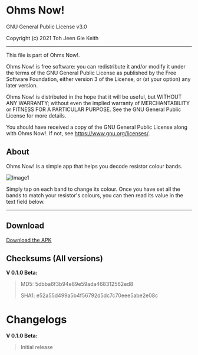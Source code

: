 # Ohms Now!

GNU General Public License v3.0

Copyright (c) 2021 Toh Jeen Gie Keith

<hr/>

This file is part of Ohms Now!.

Ohms Now! is free software: you can redistribute it and/or modify
it under the terms of the GNU General Public License as published by
the Free Software Foundation, either version 3 of the License, or
(at your option) any later version.

Ohms Now! is distributed in the hope that it will be useful,
but WITHOUT ANY WARRANTY; without even the implied warranty of
MERCHANTABILITY or FITNESS FOR A PARTICULAR PURPOSE.  See the
GNU General Public License for more details.

You should have received a copy of the GNU General Public License
along with Ohms Now!.  If not, see <https://www.gnu.org/licenses/>.

## About
Ohms Now! is a simple app that helps you decode resistor colour bands.

![Image1](https://github.com/ktprograms/Ohms_Now/blob/master/fastlane/metadata/android/en-US/images/phoneScreenshots/1.png?raw=true)

Simply tap on each band to change its colour. Once you have set all the bands to match your resistor's colours, you can then read its value in the text field below.
<hr />

## Download
[Download the APK](https://github.com/ktprograms/Ohms_Now/blob/master/app/release/OhmsNow0.1.0beta.apk)

## Checksums (All versions)
**V 0.1.0 Beta:**

>MD5: 5dbba6f3b94e89e59ada468312562ed8
>
>SHA1: e52a55d499a5b4f56792d5dc7c70eee5abe2e08c

# Changelogs
**V 0.1.0 Beta:**

>Initial release
